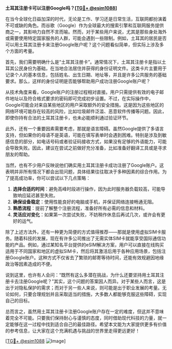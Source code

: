 **土耳其注册卡可以注册Google吗？[[TG💪+ @esim1088](https://t.me/s/esim1088)]**

在当今全球化日益加深的时代，无论是工作、学习还是日常生活，互联网都扮演着不可或缺的角色。而谷歌（Google）作为全球最大的搜索引擎和互联网服务提供商之一，其影响力自然不言而喻。然而，对于某些用户来说，尤其是那些身处海外或需要使用特定国家服务的人群，可能会遇到一些限制。例如，土耳其的居民是否可以用土耳其注册卡来注册Google账户呢？这个问题看似简单，但实际上涉及多个方面的考量。

首先，我们需要明确什么是“土耳其注册卡”。通常情况下，土耳其注册卡是指以土耳其公民身份为基础，在当地合法居住并获得的身份证明文件。这类卡片主要用于记录个人的基本信息，包括姓名、出生日期、地址等，并且是许多公共服务的基础要求。那么，这样的身份证明是否能够帮助用户成功注册Google账户呢？

从技术角度来看，Google账户的注册过程相对直接。用户只需提供有效的电子邮件地址以及符合格式要求的密码即可完成初步设置。不过，在实际操作中，Google可能会对来自某些地区的用户采取额外的安全措施。这是因为这些地区的网络环境可能存在较高的风险，比如垃圾邮件泛滥、恶意软件传播等问题。因此，即使你持有合法的土耳其注册卡，也未必能顺利通过验证环节。

此外，还有一个重要因素需要考虑，那就是语言障碍。虽然Google提供了多语言支持，但如果你的母语不是英语，可能在填写表单时会遇到困难。特别是涉及到敏感信息的部分，如电话号码或者验证码接收方式，如果没有足够的外语能力，可能会导致失败。因此，建议在尝试之前做好充分准备，比如准备好翻译工具或是寻求朋友的帮助。

当然，也有不少用户反映说他们确实用土耳其注册卡成功注册了Google账户。这表明并非所有情况下都会出现问题，具体结果往往取决于多种因素的综合作用。为了提高成功率，你可以尝试以下几点策略：

1. **选择合适的时间**：避免高峰时段进行操作，因为此时服务器负载较高，可能导致响应延迟甚至失败。
2. **确保设备稳定**：使用性能良好的电脑或手机，并保证网络连接畅通无阻。
3. **熟悉流程**：提前了解整个注册流程，准备好所有必需的信息和材料。
4. **灵活应对变化**：如果第一次尝试失败，不妨稍作休息后再试几次，或许会有更好的运气。

除了上述方法外，还有一种更为简便的方式值得推荐——那就是使用虚拟SIM卡服务。随着科技的发展，现在有许多公司推出了无需实体SIM卡就能享受国际通信功能的产品。例如，通过某知名平台提供的eSIM解决方案，用户可以直接在线购买适用于不同国家和地区的虚拟SIM卡，然后将其激活后用于各种应用场景，包括注册Google账户。这种方式不仅省去了繁琐的邮寄等待时间，还能有效规避因地缘政治等因素造成的不便。

说到这里，也许有人会问：“既然有这么多潜在挑战，为什么还要坚持用土耳其注册卡去注册Google呢？”其实，这个问题的答案因人而异。对于某些人而言，这是出于对隐私保护的需求；而对于另一些人来说，则可能是出于职业发展的考量。无论如何，只要合理规划并且采取适当的措施，大多数人都能够克服这些障碍，实现自己的目标。

总而言之，虽然用土耳其注册卡注册Google账户存在一定的难度，但这并不意味着完全不可能。只要我们保持耐心与谨慎的态度，同时借助现代科技的力量，就一定能够在这一过程中找到适合自己的最佳路径。希望本文能为大家提供更多有价值的参考信息，让大家在这个充满机遇与挑战的世界里走得更远更好！

[[TG💪+ @esim1088](https://t.me/s/esim1088) ![Image](https://i.postimg.cc/4NQfJmqS/Snipaste-2025-05-13-00-14-12.png)]